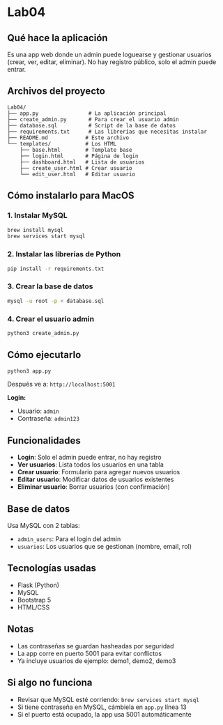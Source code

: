 # Lab04 

## Qué hace la aplicación

Es una app web donde un admin puede loguearse y gestionar usuarios (crear, ver, editar, eliminar). No hay registro público, solo el admin puede entrar.

## Archivos del proyecto

```
Lab04/
├── app.py                # La aplicación principal 
├── create_admin.py       # Para crear el usuario admin
├── database.sql          # Script de la base de datos
├── requirements.txt      # Las librerías que necesitas instalar
├── README.md            # Este archivo
└── templates/           # Los HTML
    ├── base.html        # Template base
    ├── login.html       # Página de login
    ├── dashboard.html   # Lista de usuarios
    ├── create_user.html # Crear usuario
    └── edit_user.html   # Editar usuario
```

## Cómo instalarlo para MacOS

### 1. Instalar MySQL
```bash
brew install mysql
brew services start mysql
```

### 2. Instalar las librerías de Python
```bash
pip install -r requirements.txt
```

### 3. Crear la base de datos
```bash
mysql -u root -p < database.sql
```

### 4. Crear el usuario admin
```bash
python3 create_admin.py
```

## Cómo ejecutarlo

```bash
python3 app.py
```

Después ve a: `http://localhost:5001`

**Login:**
- Usuario: `admin`
- Contraseña: `admin123`

## Funcionalidades

- **Login**: Solo el admin puede entrar, no hay registro
- **Ver usuarios**: Lista todos los usuarios en una tabla
- **Crear usuario**: Formulario para agregar nuevos usuarios
- **Editar usuario**: Modificar datos de usuarios existentes
- **Eliminar usuario**: Borrar usuarios (con confirmación)

## Base de datos

Usa MySQL con 2 tablas:

- `admin_users`: Para el login del admin
- `usuarios`: Los usuarios que se gestionan (nombre, email, rol)

## Tecnologías usadas

- Flask (Python)
- MySQL
- Bootstrap 5
- HTML/CSS

## Notas

- Las contraseñas se guardan hasheadas por seguridad
- La app corre en puerto 5001 para evitar conflictos
- Ya incluye usuarios de ejemplo: demo1, demo2, demo3

## Si algo no funciona

- Revisar que MySQL esté corriendo: `brew services start mysql`
- Si tiene contraseña en MySQL, cámbiela en `app.py` línea 13
- Si el puerto está ocupado, la app usa 5001 automáticamente
